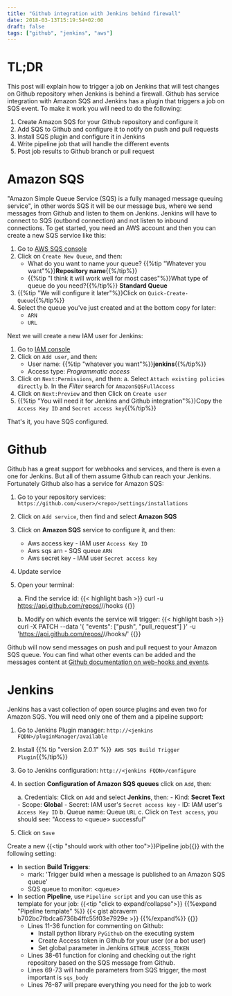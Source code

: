 ```yaml
---
title: "Github integration with Jenkins behind firewall"
date: 2018-03-13T15:19:54+02:00
draft: false
tags: ["github", "jenkins", "aws"]
---
```

<script src="https://code.jquery.com/jquery-1.12.4.js"></script>
<script src="https://code.jquery.com/ui/1.12.1/jquery-ui.js"></script>

# TL;DR

This post will explain how to trigger a job on Jenkins that will test changes
on Github repository when Jenkins is behind a firewall. 
Github has service integration with Amazon SQS and Jenkins has a plugin that
triggers a job on SQS event. To make it work you will need to do the following:

1. Create Amazon SQS for your Github repository and configure it
2. Add SQS to Github and configure it to notify on push and pull requests
3. Install SQS plugin and configure it in Jenkins
4. Write pipeline job that will handle the different events
5. Post job results to Github branch or pull request

# Amazon SQS

"Amazon Simple Queue Service (SQS) is a fully managed message queuing service",
in other words SQS it will be our message bus, where we send messages from
Github and listen to them on Jenkins. Jenkins will have to connect to SQS
(outbond connection) and not listen to inbound connections.
To get started, you need an AWS account and then you can create a new SQS service
like this:

1. Go to [AWS SQS console][1]
2. Click on `Create New Queue`, and then:
    - What do you want to name your queue?
      {{%tip "Whatever you want"%}}__Repository name__{{%/tip%}}
    - {{%tip "I think it will work well for most cases"%}}What type of queue do you need?{{%/tip%}} __Standard Queue__
3. {{%tip "We will configure it later"%}}Click on `Quick-Create-Queue`{{%/tip%}}
4. Select the queue you've just created and at the bottom copy for later:
    - `ARN`
    - `URL`

Next we will create a new IAM user for Jenkins:

1. Go to [IAM console][2]
2. Click on `Add user`, and then:
    - User name: {{%tip "whatever you want"%}}__jenkins__{{%/tip%}}
    - Access type: _Programmatic access_
3. Click on `Next:Permissions`, and then:
    a. Select `Attach existing policies directly`
    b. In the _Filter_ search for `AmazonSQSFullAccess`
4. Click on `Next:Preview` and then Click on `Create user`
5. {{%tip "You will need it for Jenkins and Github integration"%}}Copy the `Access Key ID` and `Secret access key`{{%/tip%}}

That's it, you have SQS configured.

# Github

Github has a great support for webhooks and services, and there is even a one
for Jenkins. But all of them assume Github can reach your Jenkins. Fortunately
Github also has a service for Amazon SQS:

1. Go to your repository services: `https://github.com/<user>/<repo>/settings/installations`
2. Click on `Add service`, then find and select __Amazon SQS__
3. Click on __Amazon SQS__ service to configure it, and then:
    - Aws access key - IAM user `Access Key ID`
    - Aws sqs arn - SQS queue `ARN`
    - Aws secret key - IAM user `Secret access key`
4. Update service
5. Open your terminal:

    a. Find the service id:
    {{< highlight bash >}}
    curl -u <user> https://api.github.com/repos/<user>/<repo>/hooks
    {{</highlight>}}

    b. Modify on which events the service will trigger:
    {{< highlight bash >}}
    curl -X PATCH --data '{ "events": ["push", "pull_request"] }' -u <user> 'https://api.github.com/repos/<user>/<root>/hooks/<id>'
    {{</highlight>}}

Github will now send messages on push and pull request to your Amazon SQS queue.
You can find what other events can be added and the messages content at [Github
documentation on web-hooks and events][3].

# Jenkins

Jenkins has a vast collection of open source plugins and even two for Amazon
SQS. You will need only one of them and a pipeline support:

1. Go to Jenkins Plugin manager: `http://<jenkins FQDN>/pluginManager/available`
2. Install {{% tip "version 2.0.1" %}}`￼AWS SQS Build Trigger Plugin`{{%/tip%}}
3. Go to Jenkins configuration: `http://<jenkins FQDN>/configure`
4. In section __Configuration of Amazon SQS queues__ click on `Add`, then:

    a. Credentials: Click on `Add` and select __Jenkins__, then:
        - Kind: __Secret Text__
        - Scope: __Global__
        - Secret: IAM user's `Secret access key`
        - ID: IAM user's `Access Key ID`
    b. Queue name: Queue `URL`
    c. Click on `Test access`, you should see: "Access to \<queue\> successful"
5. Click on `Save` 

Create a new {{<tip "should work with other too">}}Pipeline job{{</tip>}} with
the following setting:

- In section __Build Triggers__:
    * mark:
    'Trigger build when a message is published to an Amazon SQS queue' 
    * SQS queue to monitor: \<queue\>
- In section __Pipeline__, use `Pipeline script` and you can use this as template
for your job:
{{<tip "click to expand/collapse">}}
{{%expand "Pipeline template" %}}
{{< gist abraverm b702bc7fbdca6736b4ffc55f03e7929e >}}
{{%/expand%}}
{{</tip>}}
    * Lines 11-36 function for commenting on Github:
        - Install python library `PyGithub` on the executing system
        - Create Access token in Github for your user (or a bot user)
        - Set global parameter in Jenkins `GITHUB_ACCESS_TOKEN`
    * Lines 38-61 function for cloning and checking out the right repository
        based on the SQS message from Github.
    * Lines 69-73 will handle parameters from SQS trigger, the most important is `sqs_body`
    * Lines 76-87 will prepare everything you need for the job to work

[1]: https://console.aws.amazon.com/sqs
[2]: https://console.aws.amazon.com/iam
[3]: https://developer.github.com/webhooks/#events
